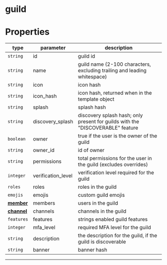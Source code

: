 # guild

# Properties
| type  | parameter | description |
| ----  | --------- | ----------- |
| `string` | id | guild id|
| `string` | name | guild name (2-100 characters, excluding trailing and leading whitespace)|
| `string` | icon | icon hash|
| `string` | icon_hash | icon hash, returned when in the template object|
| `string` | splash | splash hash|
| `string` | discovery_splash | discovery splash hash; only present for guilds with the "DISCOVERABLE" feature|
| `boolean` | owner | true if the user is the owner of the guild|
| `string` | owner_id | id of owner|
| `string` | permissions | total permissions for the user in the guild (excludes overrides)|
| `integer` | verification_level | verification level required for the guild|
| `roles` | roles | roles in the guild|
| `emojis` | emojis | custom guild emojis|
| **[member](https://github.com/devonium/gm-discordAPI/blob/doc/member.md#member)** | members | users in the guild|
| **[channel](https://github.com/devonium/gm-discordAPI/blob/doc/channel.md#channel)** | channels | channels in the guild|
| `features` | features | strings enabled guild features|
| `integer` | mfa_level | required MFA level for the guild|
| `string` | description | the description for the guild, if the guild is discoverable|
| `string` | banner | banner hash|

---

